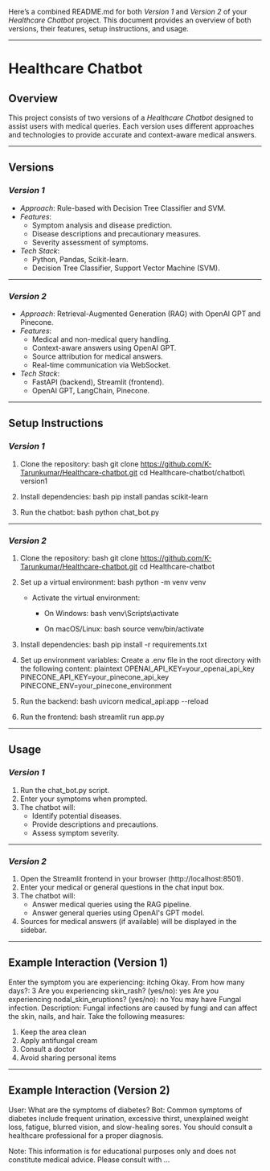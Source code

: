Here’s a combined README.md for both *Version 1* and *Version 2* of your *Healthcare Chatbot* project. This document provides an overview of both versions, their features, setup instructions, and usage.

---

# Healthcare Chatbot

## Overview
This project consists of two versions of a *Healthcare Chatbot* designed to assist users with medical queries. Each version uses different approaches and technologies to provide accurate and context-aware medical answers.

---

## Versions

### *Version 1*
- *Approach*: Rule-based with Decision Tree Classifier and SVM.
- *Features*:
  - Symptom analysis and disease prediction.
  - Disease descriptions and precautionary measures.
  - Severity assessment of symptoms.
- *Tech Stack*:
  - Python, Pandas, Scikit-learn.
  - Decision Tree Classifier, Support Vector Machine (SVM).

---

### *Version 2*
- *Approach*: Retrieval-Augmented Generation (RAG) with OpenAI GPT and Pinecone.
- *Features*:
  - Medical and non-medical query handling.
  - Context-aware answers using OpenAI GPT.
  - Source attribution for medical answers.
  - Real-time communication via WebSocket.
- *Tech Stack*:
  - FastAPI (backend), Streamlit (frontend).
  - OpenAI GPT, LangChain, Pinecone.

---


## Setup Instructions

### *Version 1*
1. Clone the repository:
   bash
   git clone https://github.com/K-Tarunkumar/Healthcare-chatbot.git
   cd Healthcare-chatbot/chatbot\ version1
   

2. Install dependencies:
   bash
   pip install pandas scikit-learn
   

3. Run the chatbot:
   bash
   python chat_bot.py
   

---

### *Version 2*
1. Clone the repository:
   bash
   git clone https://github.com/K-Tarunkumar/Healthcare-chatbot.git
   cd Healthcare-chatbot
   

2. Set up a virtual environment:
   bash
   python -m venv venv
   

   - Activate the virtual environment:
     - On Windows:
       bash
       venv\Scripts\activate
       
     - On macOS/Linux:
       bash
       source venv/bin/activate
       

3. Install dependencies:
   bash
   pip install -r requirements.txt
   

4. Set up environment variables:
   Create a .env file in the root directory with the following content:
   plaintext
   OPENAI_API_KEY=your_openai_api_key
   PINECONE_API_KEY=your_pinecone_api_key
   PINECONE_ENV=your_pinecone_environment
   

5. Run the backend:
   bash
   uvicorn medical_api:app --reload
   

6. Run the frontend:
   bash
   streamlit run app.py
   

---

## Usage

### *Version 1*
1. Run the chat_bot.py script.
2. Enter your symptoms when prompted.
3. The chatbot will:
   - Identify potential diseases.
   - Provide descriptions and precautions.
   - Assess symptom severity.

---

### *Version 2*
1. Open the Streamlit frontend in your browser (http://localhost:8501).
2. Enter your medical or general questions in the chat input box.
3. The chatbot will:
   - Answer medical queries using the RAG pipeline.
   - Answer general queries using OpenAI's GPT model.
4. Sources for medical answers (if available) will be displayed in the sidebar.

---

## Example Interaction (Version 1)

Enter the symptom you are experiencing: itching
Okay. From how many days?: 3
Are you experiencing skin_rash? (yes/no): yes
Are you experiencing nodal_skin_eruptions? (yes/no): no
You may have Fungal infection.
Description: Fungal infections are caused by fungi and can affect the skin, nails, and hair.
Take the following measures:
1) Keep the area clean
2) Apply antifungal cream
3) Consult a doctor
4) Avoid sharing personal items


---

## Example Interaction (Version 2)

User: What are the symptoms of diabetes?
Bot: Common symptoms of diabetes include frequent urination, excessive thirst, unexplained weight loss, fatigue, blurred vision, and slow-healing sores. You should consult a healthcare professional for a proper diagnosis.

Note: This information is for educational purposes only and does not constitute medical advice. Please consult with …
